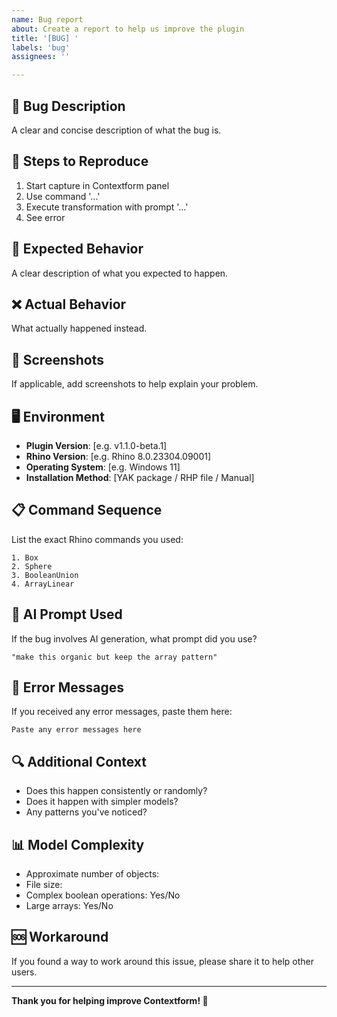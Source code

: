 ```yaml
---
name: Bug report
about: Create a report to help us improve the plugin
title: '[BUG] '
labels: 'bug'
assignees: ''

---
```


## 🐛 Bug Description
A clear and concise description of what the bug is.

## 🔄 Steps to Reproduce
1. Start capture in Contextform panel
2. Use command '...'
3. Execute transformation with prompt '...'
4. See error

## 🎯 Expected Behavior
A clear description of what you expected to happen.

## ❌ Actual Behavior
What actually happened instead.

## 📸 Screenshots
If applicable, add screenshots to help explain your problem.

## 🖥 Environment
- **Plugin Version**: [e.g. v1.1.0-beta.1]
- **Rhino Version**: [e.g. Rhino 8.0.23304.09001]
- **Operating System**: [e.g. Windows 11]
- **Installation Method**: [YAK package / RHP file / Manual]

## 📋 Command Sequence
List the exact Rhino commands you used:
```
1. Box
2. Sphere  
3. BooleanUnion
4. ArrayLinear
```

## 🤖 AI Prompt Used
If the bug involves AI generation, what prompt did you use?
```
"make this organic but keep the array pattern"
```

## 📄 Error Messages
If you received any error messages, paste them here:
```
Paste any error messages here
```

## 🔍 Additional Context
- Does this happen consistently or randomly?
- Does it happen with simpler models?
- Any patterns you've noticed?

## 📊 Model Complexity
- Approximate number of objects: 
- File size:
- Complex boolean operations: Yes/No
- Large arrays: Yes/No

## 🆘 Workaround
If you found a way to work around this issue, please share it to help other users.

---

**Thank you for helping improve Contextform! 🙏**